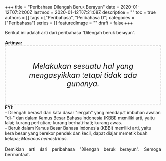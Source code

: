 +++
title = "Peribahasa Dilengah Beruk Berayun"
date = 2020-01-12T07:21:00Z
lastmod = 2020-01-12T07:21:08Z
description = ""
toc = true
authors = []
tags = ["Peribahasa", "Peribahasa D"]
categories = ["Peribahasa"]
series = []
featuredImage = ""
draft = false
+++

<div dir="ltr" style="text-align: left;" trbidi="on"><div style="text-align: justify;">Berikut ini adalah arti dari peribahasa “Dilengah beruk berayun”.</div><br /><div style="text-align: justify;"><b>Artinya:</b></div><div style="border: 2px dashed #ddd; font-size: 24px; height: auto; margin: 0 auto; padding: 50px; text-align: center; width: auto;"><i>Melakukan sesuatu hal yang mengasyikkan tetapi tidak ada gunanya.</i></div><b>FYI:</b><br />- Dilengah berasal dari kata dasar "lengah" yang mendapat imbuhan awalan "di-" dan dalam Kamus Besar Bahasa Indonesia (KBBI) memiliki arti, yaitu lalai; kurang perhatian; kurang berhati-hati; kurang awas.<br />- Beruk dalam Kamus Besar Bahasa Indonesia (KBBI) memiliki arti, yaitu kera besar yang berekor pendek dan kecil, dapat diajar memetik buah kelapa; <i>Macacus nemestrinus</i>.<br /><br /><div style="text-align: justify;">Demikian arti dari peribahasa "Dilengah beruk berayun". Semoga bermanfaat.</div></div>
